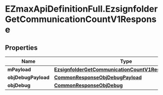 # EZmaxApiDefinitionFull.EzsignfolderGetCommunicationCountV1Response

## Properties

Name | Type | Description | Notes
------------ | ------------- | ------------- | -------------
**mPayload** | [**EzsignfolderGetCommunicationCountV1ResponseMPayload**](EzsignfolderGetCommunicationCountV1ResponseMPayload.md) |  | 
**objDebugPayload** | [**CommonResponseObjDebugPayload**](CommonResponseObjDebugPayload.md) |  | [optional] 
**objDebug** | [**CommonResponseObjDebug**](CommonResponseObjDebug.md) |  | [optional] 


